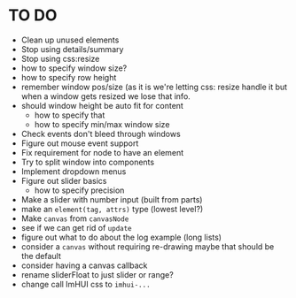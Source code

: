 # TO DO

* Clean up unused elements
* Stop using details/summary
* Stop using css:resize
* how to specify window size?
* how to specify row height
* remember window pos/size (as it is we're letting css: resize
  handle it but when a window gets resized we lose that info.
* should window height be auto fit for content
  * how to specify that
  * how to specify min/max window size
* Check events don't bleed through windows
* Figure out mouse event support
* Fix requirement for node to have an element
* Try to split window into components
* Implement dropdown menus
* Figure out slider basics
  * how to specify precision
* Make a slider with number input (built from parts)
* make an `element(tag, attrs)` type (lowest level?)
* Make `canvas` from `canvasNode`
* see if we can get rid of `update`
* figure out what to do about the log example (long lists)
* consider a `canvas` without requiring re-drawing
  maybe that should be the default
* consider having a canvas callback
* rename sliderFloat to just slider or range?
* change call ImHUI css to `imhui-...`
